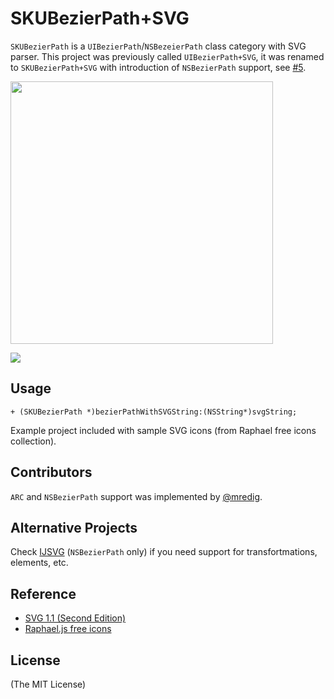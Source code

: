 SKUBezierPath+SVG
=============

`SKUBezierPath` is a `UIBezierPath`/`NSBezeierPath` class category with SVG parser. This project was previously called `UIBezierPath+SVG`, it was renamed to `SKUBezierPath+SVG` with introduction of `NSBezierPath` support, see [#5](https://github.com/ap4y/UIBezierPath-SVG/pull/5).

[<img src="https://raw.github.com/ap4y/UIBezierPath-SVG/master/photo.png" width="420px"></img>](https://raw.github.com/ap4y/UIBezierPath-SVG/master/photo.png)

[<img src="https://raw.github.com/mredig/UIBezierPath-SVG/master/macSS.png"></img>](https://raw.github.com/ap4y/UIBezierPath-SVG/master/macSS.png)

## Usage ##

    + (SKUBezierPath *)bezierPathWithSVGString:(NSString*)svgString;

Example project included with sample SVG icons (from Raphael free icons collection).

Contributors
-------

`ARC` and `NSBezierPath` support was implemented by [@mredig](https://github.com/mredig).

Alternative Projects
-------

Check [IJSVG](https://github.com/curthard89/IJSVG) (`NSBezierPath` only) if you need support for transfortmations, elements, etc.

Reference
-------

- [SVG 1.1 (Second Edition)](http://www.w3.org/TR/SVG/paths.html#PathData)
- [Raphael.js free icons](http://raphaeljs.com/icons/)

License
-------
(The MIT License)
